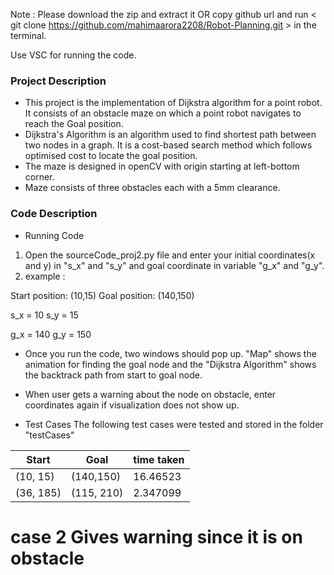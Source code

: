 Note : Please download the zip and extract it OR copy github url and run < git clone https://github.com/mahimaarora2208/Robot-Planning.git > in the terminal.

Use VSC for running the code.

<h3>Project Description</h3>

* This project is the implementation of Dijkstra algorithm for a point robot. It consists of an obstacle maze on which a point robot navigates to reach 
  the Goal position.
* Dijkstra's Algorithm is an algorithm used to find shortest path between two nodes in a graph. It is a cost-based search method which follows optimised 
  cost to locate the goal position.
* The maze is designed in openCV with origin starting at left-bottom corner.
* Maze consists of three obstacles each with a 5mm clearance. 

<h3> Code Description</h3>

* Running Code
1. Open the sourceCode_proj2.py file and enter your initial coordinates(x and y) in "s_x" and "s_y"  and goal coordinate in variable "g_x" and "g_y".
2. example :  

Start position: (10,15)
Goal position: (140,150)

s_x = 10
s_y = 15

g_x = 140
g_y = 150

* Once you run the code, two windows should pop up. "Map" shows the animation for finding the goal node and the "Dijkstra Algorithm" shows the backtrack path from start to goal node. 

* When user gets a warning about the node on obstacle, enter coordinates again if visualization does not show up.


* Test Cases
The following test cases were tested and stored in the folder "testCases"

|     Start     |    Goal       | time taken  |
| ------------- | ------------- | ----------- |
|    (10, 15)   |  (140,150)    |  16.46523   |
|    (36, 185)  |  (115, 210)   |  2.347099   | 

# case 2 Gives warning since it is on obstacle 

